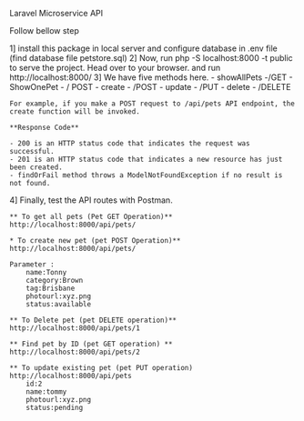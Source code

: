 Laravel Microservice API

Follow bellow step

1] install this package in local server and configure database in .env file (find database file petstore.sql)
2] Now, run php -S localhost:8000 -t public to serve the project. Head over to your browser. and run http://localhost:8000/
3] We have five methods here.
	- showAllPets -/GET
	- ShowOnePet - / POST
	- create - /POST
	- update - /PUT
	- delete - /DELETE
	
	For example, if you make a POST request to /api/pets API endpoint, the create function will be invoked.
	
	**Response Code**
	
	- 200 is an HTTP status code that indicates the request was successful.
    - 201 is an HTTP status code that indicates a new resource has just been created.
    - findOrFail method throws a ModelNotFoundException if no result is not found.
4] Finally, test the API routes with Postman.

	** To get all pets (Pet GET Operation)**
	http://localhost:8000/api/pets/
	
	* To create new pet (pet POST Operation)**
	http://localhost:8000/api/pets/
	
	Parameter :
		name:Tonny
		category:Brown
		tag:Brisbane
		photourl:xyz.png
		status:available
		
	** To Delete pet (pet DELETE operation)**
	http://localhost:8000/api/pets/1
	
	** Find pet by ID (pet GET operation) **
	http://localhost:8000/api/pets/2
	
	** To update existing pet (pet PUT operation)
	http://localhost:8000/api/pets
		id:2
		name:tommy
		photourl:xyz.png
		status:pending
		
	